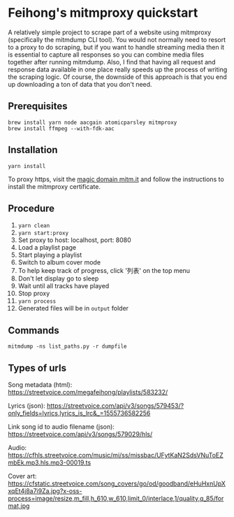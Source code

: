 # Feihong's mitmproxy quickstart

A relatively simple project to scrape part of a website using mitmproxy (specifically the mitmdump CLI tool). You would not normally need to resort to a proxy to do scraping, but if you want to handle streaming media then it is essential to capture all responses so you can combine media files together after running mitmdump. Also, I find that having all request and response data available in one place really speeds up the process of writing the scraping logic. Of course, the downside of this approach is that you end up downloading a ton of data that you don't need.

## Prerequisites

    brew install yarn node aacgain atomicparsley mitmproxy
    brew install ffmpeg --with-fdk-aac

## Installation

    yarn install

To proxy https, visit the [magic domain mitm.it](http://mitm.it) and follow the instructions to install the mitmproxy certificate.

## Procedure

1. `yarn clean`
1. `yarn start:proxy`
1. Set proxy to host: localhost, port: 8080
1. Load a playlist page
1. Start playing a playlist
1. Switch to album cover mode
1. To help keep track of progress, click '列表' on the top menu
1. Don't let display go to sleep
1. Wait until all tracks have played
1. Stop proxy
1. `yarn process`
1. Generated files will be in `output` folder

## Commands

    mitmdump -ns list_paths.py -r dumpfile

## Types of urls

Song metadata (html): https://streetvoice.com/megafeihong/playlists/583232/

Lyrics (json): https://streetvoice.com/api/v3/songs/579453/?only_fields=lyrics,lyrics_is_lrc&_=1555736582256

Link song id to audio filename (json): https://streetvoice.com/api/v3/songs/579029/hls/

Audio: https://cfhls.streetvoice.com/music/mi/ss/missbac/UFytKaN2SdsVNuToEZmbEk.mp3.hls.mp3-00019.ts

Cover art: https://cfstatic.streetvoice.com/song_covers/go/od/goodband/eHuHxnUpXxqEt4j8a7i9Za.jpg?x-oss-process=image/resize,m_fill,h_610,w_610,limit_0/interlace,1/quality,q_85/format,jpg
